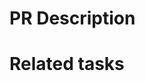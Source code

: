 # PR Description

<!-- Insert a description of the proposed changes here -->


# Related tasks

<!-- Insert related task like [TASK_ID](https://sitewerk.atlassian.net/browse/TASK_ID]) -->

